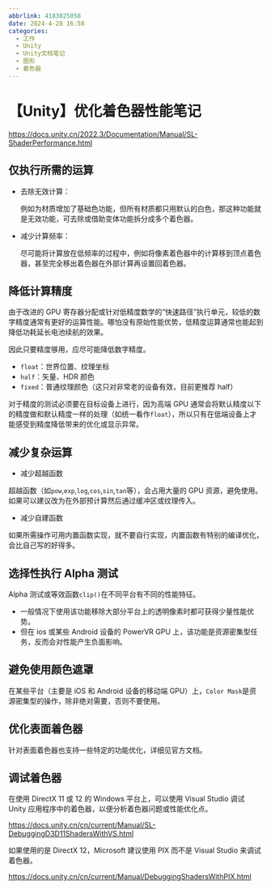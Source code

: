 ```yaml
---
abbrlink: 4183025058
date: 2024-4-28 16:58
categories:
  - 工作
  - Unity
  - Unity文档笔记
  - 图形
  - 着色器
---
```


# 【Unity】优化着色器性能笔记

https://docs.unity.cn/2022.3/Documentation/Manual/SL-ShaderPerformance.html

## 仅执行所需的运算

- 去除无效计算：

  例如为材质增加了基础色功能，但所有材质都只用默认的白色，那这种功能就是无效功能，可去除或借助变体功能拆分成多个着色器。

- 减少计算频率：

  尽可能将计算放在低频率的过程中，例如将像素着色器中的计算移到顶点着色器，甚至完全移出着色器在外部计算再设置回着色器。

## 降低计算精度

由于改进的 GPU 寄存器分配或针对低精度数学的“快速路径”执行单元，较低的数字精度通常有更好的运算性能。哪怕没有原始性能优势，低精度运算通常也能起到降低功耗延长电池续航的效果。

因此只要精度够用，应尽可能降低数字精度。

- `float`：世界位置、纹理坐标
- `half`：矢量、HDR 颜色
- `fixed`：普通纹理颜色（这只对非常老的设备有效，目前更推荐 half）

对于精度的测试必须要在目标设备上进行，因为高端 GPU 通常会将默认精度以下的精度做和默认精度一样的处理（如统一看作`float`），所以只有在低端设备上才能感受到精度降低带来的优化或显示异常。

## 减少复杂运算

- 减少超越函数

超越函数（如`pow`,`exp`,`log`,`cos`,`sin`,`tan`等），会占用大量的 GPU 资源，避免使用。如果可以建议改为在外部预计算然后通过缓冲区或纹理传入。

- 减少自建函数

如果所需操作可用内置函数实现，就不要自行实现，内置函数有特别的编译优化，会比自己写的好得多。

## 选择性执行 Alpha 测试

Alpha 测试或等效函数`clip()`在不同平台有不同的性能特征。

- 一般情况下使用该功能移除大部分平台上的透明像素时都可获得少量性能优势。
- 但在 ios 或某些 Android 设备的 PowerVR GPU 上，该功能是资源密集型任务，反而会对性能产生负面影响。

## 避免使用颜色遮罩

在某些平台（主要是 iOS 和 Android 设备的移动端 GPU）上，`Color Mask`是资源密集型的操作，除非绝对需要，否则不要使用。

## 优化表面着色器

针对表面着色器也支持一些特定的功能优化，详细见官方文档。

## 调试着色器

在使用 DirectX 11 或 12 的 Windows 平台上，可以使用 Visual Studio 调试 Unity 应用程序中的着色器，以便分析着色器问题或性能优化点。

https://docs.unity.cn/cn/current/Manual/SL-DebuggingD3D11ShadersWithVS.html

如果使用的是 DirectX 12，Microsoft 建议使用 PIX 而不是 Visual Studio 来调试着色器。

https://docs.unity.cn/cn/current/Manual/DebuggingShadersWithPIX.html
